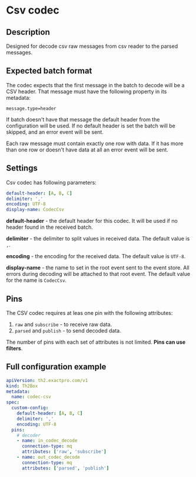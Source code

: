 # Csv codec
## Description
Designed for decode csv raw messages from csv reader to the parsed messages.

## Expected batch format

The codec expects that the first message in the batch to decode will be a CSV header.
That message must have the following property in its metadata:
```properties
message.type=header
```
If batch doesn't have that message the default header from the configuration will be used.
If no default header is set the batch will be skipped, and an error event will be sent.

Each raw message must contain exactly one row with data.
If it has more than one row or doesn't have data at all an error event will be sent.

## Settings
Csv codec has following parameters:

```yaml
default-header: [A, B, C]
delimiter: ','
encoding: UTF-8
display-name: CodecCsv
```
**default-header** - the default header for this codec. It will be used if no header found in the received batch.

**delimiter** - the delimiter to split values in received data. The default value is `,`.

**encoding** - the encoding for the received data. The default value is `UTF-8`.

**display-name** - the name to set in the root event sent to the event store. All errors during decoding will be attached to that root event.
The default value for the name is `CodecCsv`.

## Pins

The CSV codec requires at leas one pin with the following attributes:
1. `raw` and `subscribe` - to receive raw data.
2. `parsed` and `publish` - to send decoded data.

The number of pins with each set of attributes is not limited. **Pins can use filters**.

## Full configuration example

```yaml
apiVersion: th2.exactpro.com/v1
kind: Th2Box
metadata:
  name: codec-csv
spec:
  custom-config:
    default-header: [A, B, C]
    delimiter: ','
    encoding: UTF-8
  pins:
    # decoder
    - name: in_codec_decode
      connection-type: mq
      attributes: ['raw', 'subscribe']
    - name: out_codec_decode
      connection-type: mq
      attributes: ['parsed', 'publish']
```
